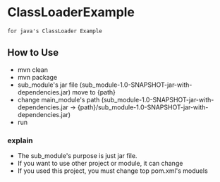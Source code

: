 # ClassLoaderExample

```
for java's ClassLoader Example
```

## How to Use
- mvn clean 
- mvn package
- sub_module's jar file (sub_module-1.0-SNAPSHOT-jar-with-dependencies.jar) move to {path}
- change main_module's path (sub_module-1.0-SNAPSHOT-jar-with-dependencies.jar -> {path}/sub_module-1.0-SNAPSHOT-jar-with-dependencies.jar)
- run

### explain
- The sub_module's purpose is just jar file.
- If you want to use other project or module, it can change
- If you used this project, you must change top pom.xml's moduels
